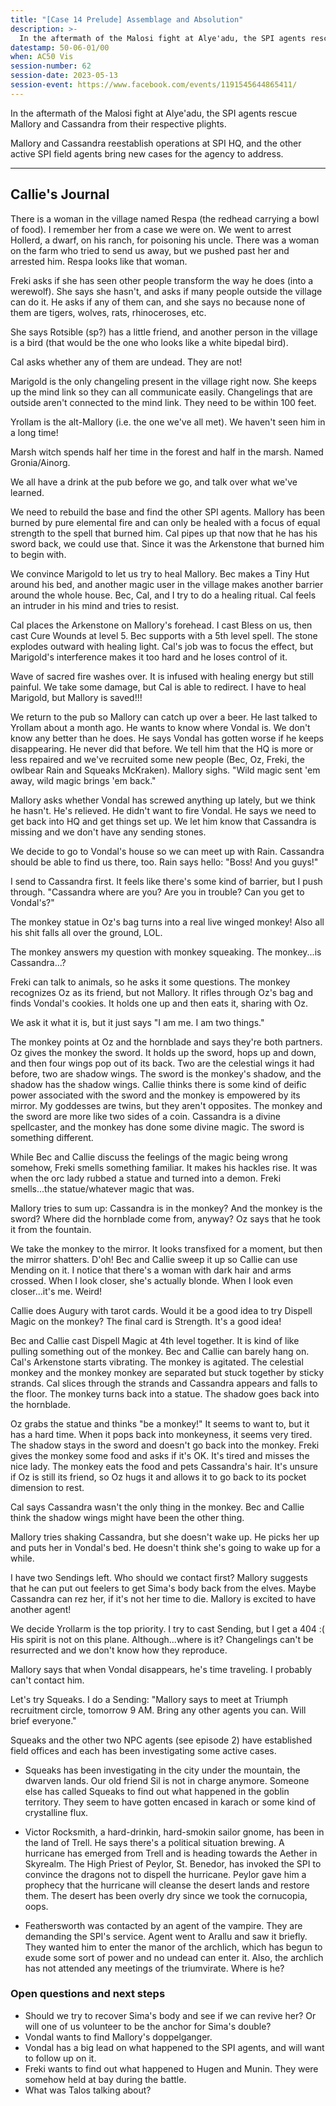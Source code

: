 ```yaml
---
title: "[Case 14 Prelude] Assemblage and Absolution"
description: >-
  In the aftermath of the Malosi fight at Alye'adu, the SPI agents rescue Mallory and Cassandra from their respective plights.
datestamp: 50-06-01/00
when: AC50 Vis
session-number: 62
session-date: 2023-05-13
session-event: https://www.facebook.com/events/1191545644865411/
---
```


In the aftermath of the Malosi fight at Alye'adu, the SPI agents rescue Mallory and Cassandra from their respective plights.

Mallory and Cassandra reestablish operations at SPI HQ, and the other active SPI field agents bring new cases for the agency to address.

-------------------------

## Callie's Journal

There is a woman in the village named Respa (the redhead carrying a bowl of food). I remember her from a case we were on. We went to arrest Hollerd, a dwarf, on his ranch, for poisoning his uncle. There was a woman on the farm who tried to send us away, but we pushed past her and arrested him. Respa looks like that woman.

Freki asks if she has seen other people transform the way he does (into a werewolf). She says she hasn't, and asks if many people outside the village can do it. He asks if any of them can, and she says no because none of them are tigers, wolves, rats, rhinoceroses, etc.

She says Rotsible (sp?) has a little friend, and another person in the village is a bird (that would be the one who looks like a white bipedal bird).

Cal asks whether any of them are undead. They are not!

Marigold is the only changeling present in the village right now. She keeps up the mind link so they can all communicate easily. Changelings that are outside aren't connected to the mind link. They need to be within 100 feet.

Yrollam is the alt-Mallory (i.e. the one we've all met). We haven't seen him in a long time!

Marsh witch spends half her time in the forest and half in the marsh. Named Gronia/Ainorg.

We all have a drink at the pub before we go, and talk over what we've learned.

We need to rebuild the base and find the other SPI agents. Mallory has been burned by pure elemental fire and can only be healed with a focus of equal strength to the spell that burned him. Cal pipes up that now that he has his sword back, we could use that. Since it was the Arkenstone that burned him to begin with.

We convince Marigold to let us try to heal Mallory. Bec makes a Tiny Hut around his bed, and another magic user in the village makes another barrier around the whole house. Bec, Cal, and I try to do a healing ritual. Cal feels an intruder in his mind and tries to resist.

Cal places the Arkenstone on Mallory's forehead. I cast Bless on us, then cast Cure Wounds at level 5. Bec supports with a 5th level spell. The stone explodes outward with healing light. Cal's job was to focus the effect, but Marigold's interference makes it too hard and he loses control of it.

Wave of sacred fire washes over. It is infused with healing energy but still painful. We take some damage, but Cal is able to redirect. I have to heal Marigold, but Mallory is saved!!!

We return to the pub so Mallory can catch up over a beer. He last talked to Yrollam about a month ago. He wants to know where Vondal is. We don't know any better than he does. He says Vondal has gotten worse if he keeps disappearing. He never did that before. We tell him that the HQ is more or less repaired and we've recruited some new people (Bec, Oz, Freki, the owlbear Rain and Squeaks McKraken). Mallory sighs. "Wild magic sent 'em away, wild magic brings 'em back."

Mallory asks whether Vondal has screwed anything up lately, but we think he hasn't. He's relieved. He didn't want to fire Vondal. He says we need to get back into HQ and get things set up. We let him know that Cassandra is missing and we don't have any sending stones.

We decide to go to Vondal's house so we can meet up with Rain. Cassandra should be able to find us there, too. Rain says hello: "Boss! And you guys!"

I send to Cassandra first. It feels like there's some kind of barrier, but I push through. "Cassandra where are you? Are you in trouble? Can you get to Vondal's?"

The monkey statue in Oz's bag turns into a real live winged monkey! Also all his shit falls all over the ground, LOL.

The monkey answers my question with monkey squeaking. The monkey...is Cassandra...?

Freki can talk to animals, so he asks it some questions. The monkey recognizes Oz as its friend, but not Mallory. It rifles through Oz's bag and finds Vondal's cookies. It holds one up and then eats it, sharing with Oz.

We ask it what it is, but it just says "I am me. I am two things."

The monkey points at Oz and the hornblade and says they're both partners. Oz gives the monkey the sword. It holds up the sword, hops up and down, and then four wings pop out of its back. Two are the celestial wings it had before, two are shadow wings. The sword is the monkey's shadow, and the shadow has the shadow wings. Callie thinks there is some kind of deific power associated with the sword and the monkey is empowered by its mirror. My goddesses are twins, but they aren't opposites. The monkey and the sword are more like two sides of a coin. Cassandra is a divine spellcaster, and the monkey has done some divine magic. The sword is something different. 

While Bec and Callie discuss the feelings of the magic being wrong somehow, Freki smells something familiar. It makes his hackles rise. It was when the orc lady rubbed a statue and turned into a demon. Freki smells...the statue/whatever magic that was.

Mallory tries to sum up: Cassandra is in the monkey? And the monkey is the sword? Where did the hornblade come from, anyway? Oz says that he took it from the fountain.

We take the monkey to the mirror. It looks transfixed for a moment, but then the mirror shatters. D'oh! Bec and Callie sweep it up so Callie can use Mending on it. I notice that there's a woman with dark hair and arms crossed. When I look closer, she's actually blonde. When I look even closer...it's me. Weird!

Callie does Augury with tarot cards. Would it be a good idea to try Dispell Magic on the monkey? The final card is Strength. It's a good idea!

Bec and Callie cast Dispell Magic at 4th level together. It is kind of like pulling something out of the monkey. Bec and Callie can barely hang on. Cal's Arkenstone starts vibrating. The monkey is agitated. The celestial monkey and the monkey monkey are separated but stuck together by sticky strands. Cal slices through the strands and Cassandra appears and falls to the floor. The monkey turns back into a statue. The shadow goes back into the hornblade.

Oz grabs the statue and thinks "be a monkey!" It seems to want to, but it has a hard time. When it pops back into monkeyness, it seems very tired. The shadow stays in the sword and doesn't go back into the monkey. Freki gives the monkey some food and asks if it's OK. It's tired and misses the nice lady. The monkey eats the food and pets Cassandra's hair. It's unsure if Oz is still its friend, so Oz hugs it and allows it to go back to its pocket dimension to rest.

Cal says Cassandra wasn't the only thing in the monkey. Bec and Callie think the shadow wings might have been the other thing.

Mallory tries shaking Cassandra, but she doesn't wake up. He picks her up and puts her in Vondal's bed. He doesn't think she's going to wake up for a while.

I have two Sendings left. Who should we contact first? Mallory suggests that he can put out feelers to get Sima's body back from the elves. Maybe Cassandra can rez her, if it's not her time to die. Mallory is excited to have another agent!

We decide Yrollarm is the top priority. I try to cast Sending, but I get a 404 :( His spirit is not on this plane. Although...where is it? Changelings can't be resurrected and we don't know how they reproduce.

Mallory says that when Vondal disappears, he's time traveling. I probably can't contact him.

Let's try Squeaks. I do a Sending: "Mallory says to meet at Triumph recruitment circle, tomorrow 9 AM. Bring any other agents you can. Will brief everyone."

Squeaks and the other two NPC agents (see episode 2) have established field offices and each has been investigating some active cases.

- Squeaks has been investigating in the city under the mountain, the dwarven lands. Our old friend Sil is not in charge anymore. Someone else has called Squeaks to find out what happened in the goblin territory. They seem to have gotten encased in karach or some kind of crystalline flux.

- Victor Rocksmith, a hard-drinkin, hard-smokin sailor gnome, has been in the land of Trell. He says there's a political situation brewing. A hurricane has emerged from Trell and is heading towards the Aether in Skyrealm. The High Priest of Peylor, St. Benedor, has invoked the SPI to convince the dragons not to dispell the hurricane. Peylor gave him a prophecy that the hurricane will cleanse the desert lands and restore them. The desert has been overly dry since we took the cornucopia, oops.

- Feathersworth was contacted by an agent of the vampire. They are demanding the SPI's service. Agent went to Arallu and saw it briefly. They wanted him to enter the manor of the archlich, which has begun to exude some sort of power and no undead can enter it. Also, the archlich has not attended any meetings of the triumvirate. Where is he?

### Open questions and next steps

- Should we try to recover Sima's body and see if we can revive her? Or will one of us volunteer to be the anchor for Sima's double?
- Vondal wants to find Mallory's doppelganger.
- Vondal has a big lead on what happened to the SPI agents, and will want to follow up on it.
- Freki wants to find out what happened to Hugen and Munin. They were somehow held at bay during the battle.
- What was Talos talking about?
